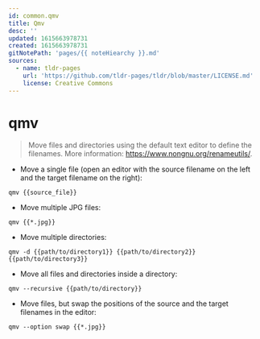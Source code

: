 ```yaml
---
id: common.qmv
title: Qmv
desc: ''
updated: 1615663978731
created: 1615663978731
gitNotePath: 'pages/{{ noteHiearchy }}.md'
sources:
  - name: tldr-pages
    url: 'https://github.com/tldr-pages/tldr/blob/master/LICENSE.md'
    license: Creative Commons
---
```

# qmv

> Move files and directories using the default text editor to define the filenames.
> More information: <https://www.nongnu.org/renameutils/>.

- Move a single file (open an editor with the source filename on the left and the target filename on the right):

`qmv {{source_file}}`

- Move multiple JPG files:

`qmv {{*.jpg}}`

- Move multiple directories:

`qmv -d {{path/to/directory1}} {{path/to/directory2}} {{path/to/directory3}}`

- Move all files and directories inside a directory:

`qmv --recursive {{path/to/directory}}`

- Move files, but swap the positions of the source and the target filenames in the editor:

`qmv --option swap {{*.jpg}}`

